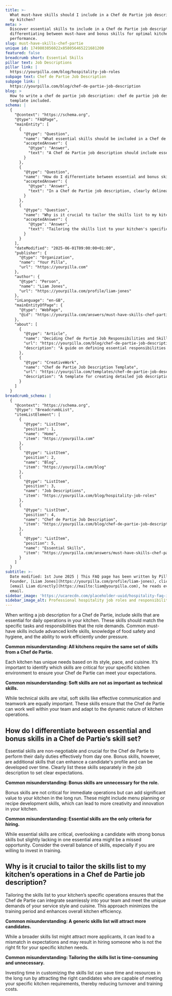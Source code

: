 ```yaml
---
title: >-
  What must-have skills should I include in a Chef de Partie job description for
  my kitchen?
meta: >
  Discover essential skills to include in a Chef de Partie job description,
  differentiating between must-have and bonus skills for optimal kitchen
  performance.
slug: must-have-skills-chef-partie
unique id: 1749803856022x858056465221681200
featured: false
breadcrumb short: Essential Skills
pillar text: Job Descriptions
pillar link: |
  https://yourpilla.com/blog/hospitality-job-roles
subpage text: Chef de Partie Job Description
subpage link: |
  https://yourpilla.com/blog/chef-de-partie-job-description
blog: >
  How to write a chef de partie job description: chef de partie job description
  template included.
schema: |
  {
    "@context": "https://schema.org",
    "@type": "FAQPage",
    "mainEntity": [
      {
        "@type": "Question",
        "name": "What essential skills should be included in a Chef de Partie job description?",
        "acceptedAnswer": {
          "@type": "Answer",
          "text": "A Chef de Partie job description should include essential skills necessary for daily operations in the kitchen. These include advanced knife skills, detailed knowledge of food safety and hygiene practices, and the ability to work efficiently under pressure. Also, soft skills such as effective communication and teamwork are crucial. Each kitchen may have unique skill requirements depending on its style, pace, and cuisine."
        }
      },
      {
        "@type": "Question",
        "name": "How do I differentiate between essential and bonus skills in a Chef de Partie's skill set?",
        "acceptedAnswer": {
          "@type": "Answer",
          "text": "In a Chef de Partie job description, clearly delineate essential and bonus skills. Essential skills are non-negotiable and crucial from day one, while bonus skills, such as menu planning or recipe development, enhance a candidate's value and can be developed over time. It's beneficial to list these skills separately to set clear expectations."
        }
      },
      {
        "@type": "Question",
        "name": "Why is it crucial to tailor the skills list to my kitchen's operations in a Chef de Partie job description?",
        "acceptedAnswer": {
          "@type": "Answer",
          "text": "Tailoring the skills list to your kitchen's specific operations ensures that a Chef de Partie can integrate seamlessly and effectively meet the demands of your service style and cuisine. It minimizes the training period, maximizes efficiency, and attracts the right candidates, thereby reducing turnover and training costs."
        }
      }
    ],
    "dateModified": "2025-06-01T09:00:00+01:00",
    "publisher": {
      "@type": "Organization",
      "name": "Your Pilla",
      "url": "https://yourpilla.com"
    },
    "author": {
      "@type": "Person",
      "name": "Liam Jones",
      "url": "https://yourpilla.com/profile/liam-jones"
    },
    "inLanguage": "en-GB",
    "mainEntityOfPage": {
      "@type": "WebPage",
      "@id": "https://yourpilla.com/answers/must-have-skills-chef-partie"
    },
    "about": [
      {
        "@type": "Article",
        "name": "Deciding Chef de Partie Job Responsibilities and Skills",
        "url": "https://yourpilla.com/blog/chef-de-partie-job-description",
        "description": "A guide on defining essential responsibilities and skills for a Chef de Partie to ensure they meet the specific needs of your kitchen."
      },
      {
        "@type": "CreativeWork",
        "name": "Chef de Partie Job Description Template",
        "url": "https://yourpilla.com/templates/chef-de-partie-job-description",
        "description": "A template for creating detailed job descriptions for the role of Chef de Partie, tailored to your kitchen's specific requirements."
      }
    ]
  }
breadcrumb_schema: |
  {
    "@context": "https://schema.org",
    "@type": "BreadcrumbList",
    "itemListElement": [
      {
        "@type": "ListItem",
        "position": 1,
        "name": "Home",
        "item": "https://yourpilla.com"
      },
      {
        "@type": "ListItem",
        "position": 2,
        "name": "Blog",
        "item": "https://yourpilla.com/blog"
      },
      {
        "@type": "ListItem",
        "position": 3,
        "name": "Job Descriptions",
        "item": "https://yourpilla.com/blog/hospitality-job-roles"
      },
      {
        "@type": "ListItem",
        "position": 4,
        "name": "Chef de Partie Job Description",
        "item": "https://yourpilla.com/blog/chef-de-partie-job-description"
      },
      {
        "@type": "ListItem",
        "position": 5,
        "name": "Essential Skills",
        "item": "https://yourpilla.com/answers/must-have-skills-chef-partie"
      }
    ]
  }
subtitle: >-
  Date modified: 1st June 2025 | This FAQ page has been written by Pilla
  Founder, [Liam Jones](https://yourpilla.com/profile/liam-jones), click to
  [email Liam directly](https://mailto:liam@yourpilla.com), he reads every
  email.
sidebar_image: 'https://ucarecdn.com/placeholder-uuid/hospitality-faq-image.jpg'
sidebar_image_alt: Professional hospitality job roles and responsibilities
---
```

When writing a job description for a Chef de Partie, include skills that are essential for daily operations in your kitchen. These skills should match the specific tasks and responsibilities that the role demands. Common must-have skills include advanced knife skills, knowledge of food safety and hygiene, and the ability to work efficiently under pressure.

**Common misunderstanding: All kitchens require the same set of skills from a Chef de Partie.**

Each kitchen has unique needs based on its style, pace, and cuisine. It’s important to identify which skills are critical for your specific kitchen environment to ensure your Chef de Partie can meet your expectations.

**Common misunderstanding: Soft skills are not as important as technical skills.**

While technical skills are vital, soft skills like effective communication and teamwork are equally important. These skills ensure that the Chef de Partie can work well within your team and adapt to the dynamic nature of kitchen operations.

## How do I differentiate between essential and bonus skills in a Chef de Partie’s skill set?

Essential skills are non-negotiable and crucial for the Chef de Partie to perform their daily duties effectively from day one. Bonus skills, however, are additional skills that can enhance a candidate's profile and can be developed over time. Clearly list these skills separately in the job description to set clear expectations.

**Common misunderstanding: Bonus skills are unnecessary for the role.**

Bonus skills are not critical for immediate operations but can add significant value to your kitchen in the long run. These might include menu planning or recipe development skills, which can lead to more creativity and innovation in your kitchen.

**Common misunderstanding: Essential skills are the only criteria for hiring.**

While essential skills are critical, overlooking a candidate with strong bonus skills but slightly lacking in one essential area might be a missed opportunity. Consider the overall balance of skills, especially if you are willing to invest in training.

## Why is it crucial to tailor the skills list to my kitchen’s operations in a Chef de Partie job description?

Tailoring the skills list to your kitchen’s specific operations ensures that the Chef de Partie can integrate seamlessly into your team and meet the unique demands of your service style and cuisine. This approach minimizes the training period and enhances overall kitchen efficiency.

**Common misunderstanding: A generic skills list will attract more candidates.**

While a broader skills list might attract more applicants, it can lead to a mismatch in expectations and may result in hiring someone who is not the right fit for your specific kitchen needs.

**Common misunderstanding: Tailoring the skills list is time-consuming and unnecessary.**

Investing time in customizing the skills list can save time and resources in the long run by attracting the right candidates who are capable of meeting your specific kitchen requirements, thereby reducing turnover and training costs.
